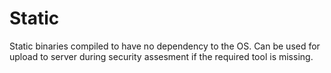 # Static

Static binaries compiled to have no dependency to the OS.
Can be used for upload to server during security assesment if the required tool is missing.
